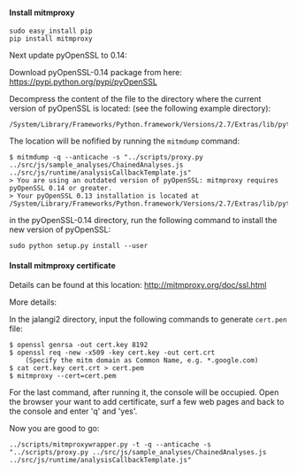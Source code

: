
#### Install mitmproxy
```
sudo easy_install pip
pip install mitmproxy
```

Next update pyOpenSSL to 0.14:

Download pyOpenSSL-0.14 package from here:
https://pypi.python.org/pypi/pyOpenSSL

Decompress the content of the file to the directory where the current version of pyOpenSSL is located:
(see the following example directory):
```
/System/Library/Frameworks/Python.framework/Versions/2.7/Extras/lib/python
```

The location will be nofified by running the ```mitmdump``` command:
```
$ mitmdump -q --anticache -s "../scripts/proxy.py ../src/js/sample_analyses/ChainedAnalyses.js ../src/js/runtime/analysisCallbackTemplate.js"
> You are using an outdated version of pyOpenSSL: mitmproxy requires pyOpenSSL 0.14 or greater.
> Your pyOpenSSL 0.13 installation is located at /System/Library/Frameworks/Python.framework/Versions/2.7/Extras/lib/python/OpenSSL
```

in the pyOpenSSL-0.14 directory, run the following command to install the new version of pyOpenSSL:
```
sudo python setup.py install --user
```

#### Install mitmproxy certificate
Details can be found at this location:
http://mitmproxy.org/doc/ssl.html

More details:

In the jalangi2 directory, input the following commands to generate ```cert.pen``` file:
```
$ openssl genrsa -out cert.key 8192
$ openssl req -new -x509 -key cert.key -out cert.crt
    (Specify the mitm domain as Common Name, e.g. *.google.com)
$ cat cert.key cert.crt > cert.pem
$ mitmproxy --cert=cert.pem
```
For the last command, after running it, the console will be occupied.
Open the browser your want to add certificate, surf a few web pages
and back to the console and enter 'q' and 'yes'.

Now you are good to go:
```
../scripts/mitmproxywrapper.py -t -q --anticache -s "../scripts/proxy.py ../src/js/sample_analyses/ChainedAnalyses.js ../src/js/runtime/analysisCallbackTemplate.js"
```